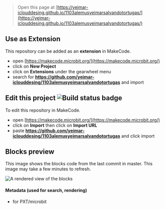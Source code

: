 
> Open this page at [https://yeimar-iclouddesing.github.io/1103alemusyeimarsalvandotortugas/](https://yeimar-iclouddesing.github.io/1103alemusyeimarsalvandotortugas/)

## Use as Extension

This repository can be added as an **extension** in MakeCode.

* open [https://makecode.microbit.org/](https://makecode.microbit.org/)
* click on **New Project**
* click on **Extensions** under the gearwheel menu
* search for **https://github.com/yeimar-iclouddesing/1103alemusyeimarsalvandotortugas** and import

## Edit this project ![Build status badge](https://github.com/yeimar-iclouddesing/1103alemusyeimarsalvandotortugas/workflows/MakeCode/badge.svg)

To edit this repository in MakeCode.

* open [https://makecode.microbit.org/](https://makecode.microbit.org/)
* click on **Import** then click on **Import URL**
* paste **https://github.com/yeimar-iclouddesing/1103alemusyeimarsalvandotortugas** and click import

## Blocks preview

This image shows the blocks code from the last commit in master.
This image may take a few minutes to refresh.

![A rendered view of the blocks](https://github.com/yeimar-iclouddesing/1103alemusyeimarsalvandotortugas/raw/master/.github/makecode/blocks.png)

#### Metadata (used for search, rendering)

* for PXT/microbit
<script src="https://makecode.com/gh-pages-embed.js"></script><script>makeCodeRender("{{ site.makecode.home_url }}", "{{ site.github.owner_name }}/{{ site.github.repository_name }}");</script>
